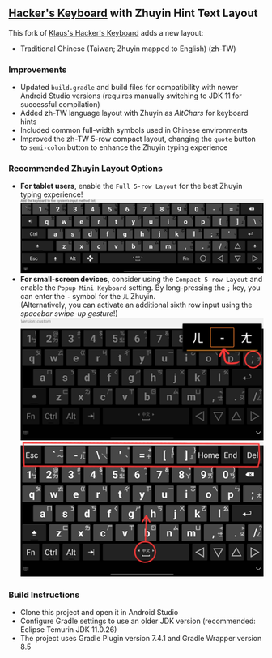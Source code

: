 ## [Hacker's Keyboard](https://play.google.com/store/apps/details?id=org.pocketworkstation.pckeyboard) with Zhuyin Hint Text Layout
  
This fork of [Klaus's Hacker's Keyboard](https://github.com/klausw/hackerskeyboard) adds a new layout:  
- Traditional Chinese (Taiwan; Zhuyin mapped to English) (zh-TW)  
  
### Improvements
- Updated `build.gradle` and build files for compatibility with newer Android Studio versions (requires manually switching to JDK 11 for successful compilation)  
- Added zh-TW language layout with Zhuyin as *AltChars* for keyboard hints  
- Included common full-width symbols used in Chinese environments  
- Improved the zh-TW 5-row compact layout, changing the `quote` button to `semi-colon` button to enhance the Zhuyin typing experience  
  
### Recommended Zhuyin Layout Options
- **For tablet users**, enable the `Full 5-row Layout` for the best Zhuyin typing experience!  
  ![full-layout](full1.png)  
- **For small-screen devices**, consider using the `Compact 5-row Layout` and enable the `Popup Mini Keyboard` setting. By long-pressing the `;` key, you can enter the `-` symbol for the `ㄦ` Zhuyin.  
  (Alternatively, you can activate an additional sixth row input using the *spacebar swipe-up gesture*!)  
  ![compat-layout-1](compat2.jpg)  
  ![compat-layout-2](compat3.jpg)  
  
### Build Instructions
- Clone this project and open it in Android Studio  
- Configure Gradle settings to use an older JDK version (recommended: Eclipse Temurin JDK 11.0.26)  
- The project uses Gradle Plugin version 7.4.1 and Gradle Wrapper version 8.5  
  